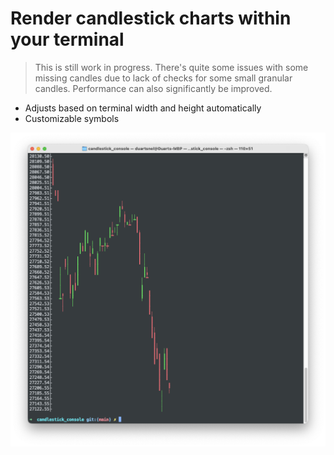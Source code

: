 # Render candlestick charts within your terminal
> This is still work in progress. There's quite some issues with some missing candles due to lack of checks for some small granular candles. Performance can also significantly be improved.

- Adjusts based on terminal width and height automatically
- Customizable symbols

<img src="showcase1.png" />